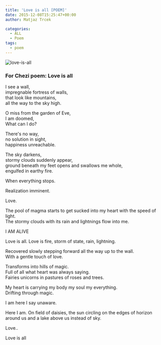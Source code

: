 ```yaml
---
title: 'Love is all [POEM]'
date: 2015-12-08T15:25:47+00:00
author: Matjaz Trcek

categories:
  - ALL
  - Poem
tags:
  - poem
---
```

![love-is-all](posts/love-is-all.jpg "")
### For Chezi poem: Love is all

I see a wall,  
impregnable fortress of walls,  
that look like mountains,  
all the way to the sky high.

O miss from the garden of Eve,  
I am doomed,  
What can I do?

There's no way,  
no solution in sight,  
happiness unreachable.

The sky darkens,  
stormy clouds suddenly appear,  
ground beneath my feet opens and swallows me whole,  
engulfed in earthy fire.

When everything stops.

Realization imminent.

Love.

The pool of magma starts to get sucked into my heart with the speed of light.  
The stormy clouds with its rain and lightnings flow into me.

I AM ALIVE

Love is all. Love is fire, storm of state, rain, lightning.

Recovered slowly stepping forward all the way up to the wall.  
With a gentle touch of love.

Transforms into hills of magic.  
Full of all what heart was always saying.  
Fairies unicorns in pastures of roses and trees.

My heart is carrying my body my soul my everything.  
Drifting through magic.

I am here I say unaware.

Here I am. On field of daisies, the sun circling on the edges of horizon around us and a lake above us instead of sky.

Love..

Love is all